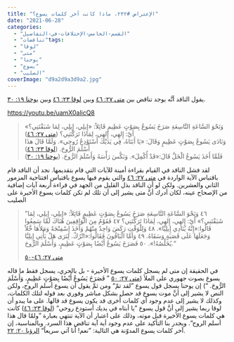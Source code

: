 ```yaml
---
title: "الإعتراض #٢٣٢، ماذا كانت آخر كلمات يسوع؟"
date: "2021-06-28"
categories: 
  - "القسم-الخامس-الإختلافات-في-التفاصيل"
  - "تناقضات"tags: 
  - "لوقا"
  - "متى"
  - "يوحنا"
  - "يسوع"
  - "الصليب"
coverImage: "d9a2d9a3d9a2.jpg"
---
```


يقول الناقد أنَّه يوجد تناقض بين [متى ٢٧: ٤٦](https://my.bible.com/bible/101/MAT.27.46) وبين [لوقا ٢٣: ٤٦](https://my.bible.com/bible/101/luK.23.46) وبين [يوحنا ١٩: ٣٠](https://my.bible.com/bible/101/JHN.19.30).

https://youtu.be/uamX0alicQ8

> وَنَحْوَ السَّاعَةِ التَّاسِعَةِ صَرَخَ يَسُوعُ بِصَوْتٍ عَظِيمٍ قَائِلاً: «إِيلِي، إِيلِي، لِمَا شَبَقْتَنِي؟» أَيْ: إِلهِي، إِلهِي، لِمَاذَا تَرَكْتَنِي؟ ([متى ٢٧: ٤٦](https://my.bible.com/bible/101/MAT.27.46))  
> وَنَادَى يَسُوعُ بِصَوْتٍ عَظِيمٍ وَقَالَ: «يَا أَبَتَاهُ، فِي يَدَيْكَ أَسْتَوْدِعُ رُوحِي». وَلَمَّا قَالَ هذَا أَسْلَمَ الرُّوحَ. ([لوقا ٢٣: ٤٦](https://my.bible.com/bible/101/luK.23.46))  
> فَلَمَّا أَخَذَ يَسُوعُ الْخَلَّ قَالَ:«قَدْ أُكْمِلَ». وَنَكَّسَ رَأْسَهُ وَأَسْلَمَ الرُّوحَ. ([يوحنا ١٩: ٣٠](https://my.bible.com/bible/101/JHN.19.30))

لقد فشل الناقد في القيام بقراءة أمينة للآيات التي قام بتقديمها. نجد أن الناقد قام باقتباس الآية الواردة في [متى ٢٧: ٤٦](https://my.bible.com/bible/101/MAT.27.46) والتي يقوم فيها يسوع باقتباس افتتاحية المزمور الثاني والعشرين. ولكن لو أن الناقد بذل القليل من الجهد في قراءة أربعة آيات إضافية من الإصحاح عينه، لكان أدرك أنَّ متى يشير إلى أن تلك لم تكن كلمات يسوع الأخيرة على الصليب

> ”٤٦ وَنَحْوَ السَّاعَةِ التَّاسِعَةِ صَرَخَ يَسُوعُ بِصَوْتٍ عَظِيمٍ قَائِلاً: «إِيلِي، إِيلِي، لِمَا شَبَقْتَنِي؟» أَيْ: إِلهِي، إِلهِي، لِمَاذَا تَرَكْتَنِي؟ ٤٧ فَقَوْمٌ مِنَ الْوَاقِفِينَ هُنَاكَ لَمَّا سَمِعُوا قَالُوا:«إِنَّهُ يُنَادِي إِيلِيَّا». ٤٨ وَلِلْوَقْتِ رَكَضَ وَاحِدٌ مِنْهُمْ وَأَخَذَ إِسْفِنْجَةً وَمَلأَهَا خَّلاً وَجَعَلَهَا عَلَى قَصَبَةٍ وَسَقَاهُ. ٤٩ وَأَمَّا الْبَاقُونَ فَقَالُوا:«اتْرُكْ. لِنَرَى هَلْ يَأْتِي إِيلِيَّا يُخَلِّصُهُ!». ٥٠ فَصَرَخَ يَسُوعُ أَيْضًا بِصَوْتٍ عَظِيمٍ، وَأَسْلَمَ الرُّوحَ.“
>
> [متى ٢٧: ٤٦-٥٠](https://my.bible.com/bible/101/MAT.27.46-50)

في الحقيقة إن متى لم يسجل كلمات يسوع الأخيرة - بل بالحري، يسجل فقط ما قاله يسوع بصوت جهوري على الملأ ([متى ٢٧: ٥٠](https://my.bible.com/bible/101/MAT.27.50) ” فَصَرَخَ يَسُوعُ أَيْضًا بِصَوْتٍ عَظِيمٍ، وَأَسْلَمَ الرُّوحَ. “) إن يوحنا يسجل قول يسوع ”لقد تمّ“ ومن ثمَّ يقول أن يسوع أسلم الروح، ولكن النص لا يشير إلى أنَّ موت يسوع قد حصل بشكل مباشر وفوري بعد قوله لتلك الكلمات، وكذلك لا يشير إلى عدم وجود أي كلمات أُخرى قد يكون يسوع قد قالها. على ما يبدو أن لوقا ربما يشير إلى أنَّ قول يسوع ”يا أبتاه في يديك أستودع روحي“ ([لوقا ٢٣: ٤٦](https://my.bible.com/bible/101/luK.23.46)) كانت هي كلمات يسوع الأخيرة قبل موته، وذلك على اعتبار أن الآية تنتهي بعبارة ”ولمّا قال هذا أسلم الروح“. ويجدر بنا التأكيد على عدم وجود أية آية تناقض هذا السرد. وبالمناسبة، إن آخر كلمات يسوع المدوّنة هي التالية: ”نعم! أنا آتي سريعاً“ [الرؤيا ٢٠: ٢٢](https://my.bible.com/bible/101/reV.20.22).
